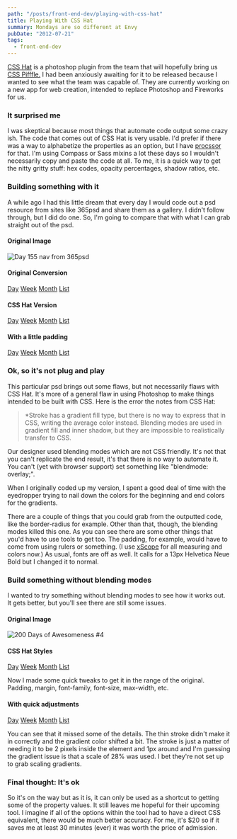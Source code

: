 ```yaml
---
path: "/posts/front-end-dev/playing-with-css-hat"
title: Playing With CSS Hat
summary: Mondays are so different at Envy
pubDate: "2012-07-21"
tags:
  - front-end-dev
---
```


[CSS Hat](http://csshat.com) is a photoshop plugin from the team that will hopefully bring us [CSS Pifffle.](http://csspiffle.com) I had been anxiously awaiting for it to be released because I wanted to see what the team was capable of. They are currently working on a new app for web creation, intended to replace Photoshop and Fireworks for us.

### It surprised me

I was skeptical because most things that automate code output some crazy ish. The code that comes out of CSS Hat is very usable. I'd prefer if there was a way to alphabetize the properties as an option, but I have [procssor](http://procssor.com) for that. I'm using Compass or Sass mixins a lot these days so I wouldn't necessarily copy and paste the code at all. To me, it is a quick way to get the nitty gritty stuff: hex codes, opacity percentages, shadow ratios, etc.

### Building something with it

A while ago I had this little dream that every day I would code out a psd resource from sites like 365psd and share them as a gallery. I didn't follow through, but I did do one. So, I'm going to compare that with what I can grab straight out of the psd.

#### Original Image

![Day 155 nav from 365psd](/posts/front-end-dev/playing-with-css-hat/day155.png)

#### Original Conversion

<nav>
  <a class="first" href="#">Day</a>
  <a href="#">Week</a>
  <a href="#">Month</a>
  <a class="last" href="#">List</a>
</nav>

#### CSS Hat Version

<nav>
  <a class="first" href="#">Day</a>
  <a href="#">Week</a>
  <a href="#">Month</a>
  <a class="last" href="#">List</a>
</nav>

#### With a little padding

<nav>
  <a class="first" href="#">Day</a>
  <a href="#">Week</a>
  <a href="#">Month</a>
  <a class="last" href="#">List</a>
</nav>

### Ok, so it's not plug and play

This particular psd brings out some flaws, but not necessarily flaws with CSS Hat. It's more of a general flaw in using Photoshop to make things intended to be built with CSS. Here is the error the notes from CSS Hat:

> \*Stroke has a gradient fill type, but there is no way to express that in CSS, writing the average color instead. Blending modes are used in gradient fill and inner shadow, but they are impossible to realistically transfer to CSS.

Our designer used blending modes which are not CSS friendly. It's not that you can't replicate the end result, it's that there is no way to automate it. You can't (yet with browser support) set something like "blendmode: overlay;".

When I originally coded up my version, I spent a good deal of time with the eyedropper trying to nail down the colors for the beginning and end colors for the gradients.

There are a couple of things that you could grab from the outputted code, like the border-radius for example. Other than that, though, the blending modes killed this one. As you can see there are some other things that you'd have to use tools to get too. The padding, for example, would have to come from using rulers or something. (I use [xScope](http://iconfactory.com/software/xscope) for all measuring and colors now.) As usual, fonts are off as well. It calls for a 13px Helvetica Neue Bold but I changed it to normal.

### Build something without blending modes

I wanted to try something without blending modes to see how it works out. It gets better, but you'll see there are still some issues.

#### Original Image

![200 Days of Awesomeness #4](/posts/front-end-dev/playing-with-css-hat/200days-4.png)

#### CSS Hat Styles

<nav>
  <a class="first" href="#">Day</a>
  <a href="#">Week</a>
  <a href="#">Month</a>
  <a class="last" href="#">List</a>
</nav>

Now I made some quick tweaks to get it in the range of the original. Padding, margin, font-family, font-size, max-width, etc.

#### With quick adjustments

<nav>
  <a class="first" href="#">Day</a>
  <a href="#">Week</a>
  <a href="#">Month</a>
  <a class="last" href="#">List</a>
</nav>

You can see that it missed some of the details. The thin stroke didn't make it in correctly and the gradient color shifted a bit. The stroke is just a matter of needing it to be 2 pixels inside the element and 1px around and I'm guessing the gradient issue is that a scale of 28% was used. I bet they're not set up to grab scaling gradients.

### Final thought: It's ok

So it's on the way but as it is, it can only be used as a shortcut to getting some of the property values. It still leaves me hopeful for their upcoming tool. I imagine if all of the options within the tool had to have a direct CSS equivalent, there would be much better accuracy. For me, it's \$20 so if it saves me at least 30 minutes (ever) it was worth the price of admission.
